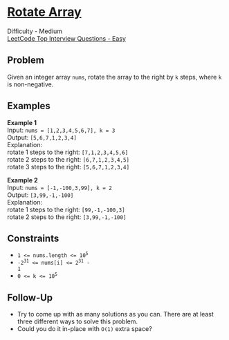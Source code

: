 # [Rotate Array](https://leetcode.com/problems/rotate-array/description/)

Difficulty - Medium  
[LeetCode Top Interview Questions - Easy](https://leetcode.com/explore/featured/card/top-interview-questions-easy/)

## Problem

Given an integer array `nums`, rotate the array to the right by `k` steps, where `k` is non-negative.

## Examples

**Example 1**  
Input: `nums = [1,2,3,4,5,6,7], k = 3`  
Output: `[5,6,7,1,2,3,4]`  
Explanation:  
rotate 1 steps to the right: `[7,1,2,3,4,5,6]`  
rotate 2 steps to the right: `[6,7,1,2,3,4,5]`  
rotate 3 steps to the right: `[5,6,7,1,2,3,4]`

**Example 2**  
Input: `nums = [-1,-100,3,99], k = 2`  
Output: `[3,99,-1,-100]`  
Explanation:  
rotate 1 steps to the right: `[99,-1,-100,3]`  
rotate 2 steps to the right: `[3,99,-1,-100]`

## Constraints

- <code>1 <= nums.length <= 10<sup>5</sup></code>
- <code>-2<sup>31</sup> <= nums[i] <= 2<sup>31</sup> - 1</code>
- <code>0 <= k <= 10<sup>5</sup></code>

## Follow-Up

- Try to come up with as many solutions as you can. There are at least three different ways to solve this problem.
- Could you do it in-place with `O(1)` extra space?
